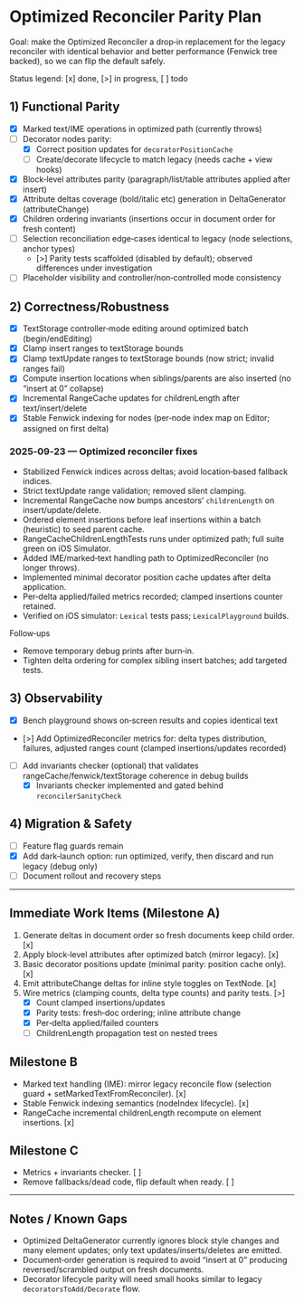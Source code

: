 # Optimized Reconciler Parity Plan

Goal: make the Optimized Reconciler a drop‑in replacement for the legacy reconciler with identical behavior and better performance (Fenwick tree backed), so we can flip the default safely.

Status legend: [x] done, [>] in progress, [ ] todo

## 1) Functional Parity

- [x] Marked text/IME operations in optimized path (currently throws)
- [ ] Decorator nodes parity:
  - [x] Correct position updates for `decoratorPositionCache`
  - [ ] Create/decorate lifecycle to match legacy (needs cache + view hooks)
- [x] Block‑level attributes parity (paragraph/list/table attributes applied after insert)
- [x] Attribute deltas coverage (bold/italic etc) generation in DeltaGenerator (attributeChange)
- [x] Children ordering invariants (insertions occur in document order for fresh content)
- [ ] Selection reconciliation edge‑cases identical to legacy (node selections, anchor types)
  - [>] Parity tests scaffolded (disabled by default); observed differences under investigation
- [ ] Placeholder visibility and controller/non‑controlled mode consistency

## 2) Correctness/Robustness

- [x] TextStorage controller‑mode editing around optimized batch (begin/endEditing)
- [x] Clamp insert ranges to textStorage bounds
- [x] Clamp textUpdate ranges to textStorage bounds (now strict; invalid ranges fail)
- [x] Compute insertion locations when siblings/parents are also inserted (no “insert at 0” collapse)
- [x] Incremental RangeCache updates for childrenLength after text/insert/delete
- [x] Stable Fenwick indexing for nodes (per‑node index map on Editor; assigned on first delta)

### 2025‑09‑23 — Optimized reconciler fixes
- Stabilized Fenwick indices across deltas; avoid location‑based fallback indices.
- Strict textUpdate range validation; removed silent clamping.
- Incremental RangeCache now bumps ancestors’ `childrenLength` on insert/update/delete.
- Ordered element insertions before leaf insertions within a batch (heuristic) to seed parent cache.
- RangeCacheChildrenLengthTests runs under optimized path; full suite green on iOS Simulator.
 - Added IME/marked‑text handling path to OptimizedReconciler (no longer throws).
 - Implemented minimal decorator position cache updates after delta application.
 - Per‑delta applied/failed metrics recorded; clamped insertions counter retained.
 - Verified on iOS simulator: `Lexical` tests pass; `LexicalPlayground` builds.

Follow‑ups
- Remove temporary debug prints after burn‑in.
- Tighten delta ordering for complex sibling insert batches; add targeted tests.

## 3) Observability

- [x] Bench playground shows on‑screen results and copies identical text
- [>] Add OptimizedReconciler metrics for: delta types distribution, failures, adjusted ranges count (clamped insertions/updates recorded)
- [ ] Add invariants checker (optional) that validates rangeCache/fenwick/textStorage coherence in debug builds
  - [x] Invariants checker implemented and gated behind `reconcilerSanityCheck`

## 4) Migration & Safety

- [ ] Feature flag guards remain
- [x] Add dark‑launch option: run optimized, verify, then discard and run legacy (debug only)
- [ ] Document rollout and recovery steps

---

## Immediate Work Items (Milestone A)

1. Generate deltas in document order so fresh documents keep child order. [x]
2. Apply block‑level attributes after optimized batch (mirror legacy). [x]
3. Basic decorator positions update (minimal parity: position cache only). [x]
4. Emit attributeChange deltas for inline style toggles on TextNode. [x]
5. Wire metrics (clamping counts, delta type counts) and parity tests. [>]
   - [x] Count clamped insertions/updates
   - [x] Parity tests: fresh‑doc ordering; inline attribute change
   - [x] Per‑delta applied/failed counters
   - [ ] ChildrenLength propagation test on nested trees

## Milestone B

- Marked text handling (IME): mirror legacy reconcile flow (selection guard + setMarkedTextFromReconciler). [x]
- Stable Fenwick indexing semantics (nodeIndex lifecycle). [x]
- RangeCache incremental childrenLength recompute on element insertions. [x]

## Milestone C

- Metrics + invariants checker. [ ]
- Remove fallbacks/dead code, flip default when ready. [ ]

---

## Notes / Known Gaps

- Optimized DeltaGenerator currently ignores block style changes and many element updates; only text updates/inserts/deletes are emitted.
- Document‑order generation is required to avoid “insert at 0” producing reversed/scrambled output on fresh documents.
- Decorator lifecycle parity will need small hooks similar to legacy `decoratorsToAdd/Decorate` flow.
